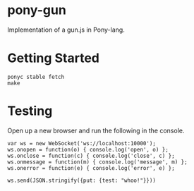 pony-gun
===
Implementation of a gun.js in Pony-lang.

Getting Started
===
```
ponyc stable fetch
make
```

Testing
===
Open up a new browser and run the following in the console.

```
var ws = new WebSocket('ws://localhost:10000');
ws.onopen = function(o) { console.log('open', o) };
ws.onclose = function(c) { console.log('close', c) };
ws.onmessage = function(m) { console.log('message', m) };
ws.onerror = function(e) { console.log('error', e) };

ws.send(JSON.stringify({put: {test: "whoo!"}}))
```
